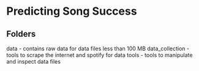 # Predicting Song Success
## Folders
data - contains raw data for data files less than 100 MB
data_collection - tools to scrape the internet and spotify for data
tools - tools to manipulate and inspect data files
